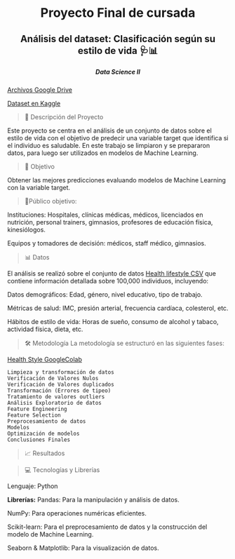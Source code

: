<h1 align="center">Proyecto Final de cursada</h1>
<h2 align="center">Análisis del dataset: Clasificación según su estilo de vida 🩺📊</h2>
<h5 align="center">Data Science II</h5>

[Archivos Google Drive](https://drive.google.com/drive/folders/1Bn2gcBVJh_kO482aFS8Wl-1pvD6dQ1WT?usp=drive_link)

[Dataset en Kaggle](https://www.kaggle.com/datasets/mahdimashayekhi/disease-risk-from-daily-habits/data)


>📝 Descripción del Proyecto

Este proyecto se centra en el análisis de un conjunto de datos sobre el estilo de vida con el objetivo de predecir una variable target que identifica si el individuo es saludable. 
En este trabajo se limpiaron y se prepararon datos, para luego ser utilizados en modelos de Machine Learning.

>🎯 Objetivo

Obtener las mejores predicciones evaluando modelos de Machine Learning con la variable target.
>🤝Público objetivo:

Instituciones: Hospitales, clínicas médicas, médicos, licenciados en nutrición, personal trainers, gimnasios, profesores de educación física, kinesiólogos.

Equipos y tomadores de decisión: médicos, staff médico, gimnasios.

>📊 Datos

El análisis se realizó sobre el conjunto de datos [Health lifestyle CSV](https://drive.google.com/file/d/1_MAq74dISL3u6c0CA4LKtluo7O9fzT51/view?usp=drive_link)  que contiene información detallada sobre 100,000 individuos, incluyendo:

Datos demográficos: Edad, género, nivel educativo, tipo de trabajo.

Métricas de salud: IMC, presión arterial, frecuencia cardíaca, colesterol, etc.

Hábitos de estilo de vida: Horas de sueño, consumo de alcohol y tabaco, actividad física, dieta, etc.

>🛠 Metodología
La metodología se estructuró en las siguientes fases:

[Health Style GoogleColab](https://drive.google.com/file/d/1ZOF0VwGzh3fVqvr_CF3-wdtDZhGnErvZ/view?usp=drive_link)

```
Limpieza y transformación de datos
Verificación de Valores Nulos
Verificación de Valores duplicados
Transformación (Errores de tipeo)
Tratamiento de valores outliers
Análisis Exploratorio de datos
Feature Engineering
Feature Selection
Preprocesamiento de datos
Modelos
Optimización de modelos
Conclusiones Finales
```

>📈 Resultados




>💻 Tecnologías y Librerías

Lenguaje: Python 

**Librerías:**
Pandas: Para la manipulación y análisis de datos.

NumPy: Para operaciones numéricas eficientes.

Scikit-learn: Para el preprocesamiento de datos y la construcción del modelo de Machine Learning.

Seaborn & Matplotlib: Para la visualización de datos.

